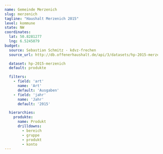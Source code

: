 ```yaml
---
name: Gemeinde Merzenich
slug: merzenich
tagline: "Haushalt Merzenich 2015"
level: kommune
state: NW
coordinates:
  lat: 50.8281277
  lng: 6.5245079
budget:
  source: Sebastian Schmitz - kdvz-frechen
  source_url: http://db.offenerhaushalt.de/api/3/datasets/hp-2015-merzenich/serve/haushalt-2015-final.ods

  dataset: hp-2015-merzenich
  default: produkte

  filters:
    - field: 'art'
      name: 'Art'
      default: 'Ausgaben'
    - field: 'jahr'
      name: 'Jahr'
      default: '2015'

  hierarchies:
    produkte:
      name: Produkt
      drilldowns:
        - bereich
        - gruppe
        - produkt
        - konto
---
```

